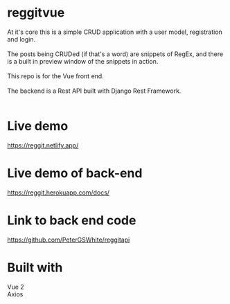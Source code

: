 # reggitvue
At it's core this is a simple CRUD application with a user model, registration and login. <br><br>
The posts being CRUDed (if that's a word) are snippets of RegEx, and there is a built in preview window of the snippets in action.<br><br>
This repo is for the Vue front end.<br><br>
The backend is a Rest API built with Django Rest Framework.<br><br>

# Live demo
https://reggit.netlify.app/

# Live demo of back-end
https://reggit.herokuapp.com/docs/

# Link to back end code
https://github.com/PeterGSWhite/reggitapi

# Built with  
Vue 2  
Axios


